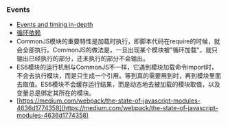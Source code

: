 ### Events
- [Events and timing in-depth](http://javascript.info/tutorial/events-and-timing-depth)
- [循环依赖](http://www.ruanyifeng.com/blog/2015/11/circular-dependency.html)
 - CommonJS模块的重要特性是加载时执行，即脚本代码在require的时候，就会全部执行。CommonJS的做法是，一旦出现某个模块被"循环加载"，就只输出已经执行的部分，还未执行的部分不会输出。
 - ES6模块的运行机制与CommonJS不一样，它遇到模块加载命令import时，不会去执行模块，而是只生成一个引用。等到真的需要用到时，再到模块里面去取值。ES6模块不会缓存运行结果，而是动态地去被加载的模块取值，以及变量总是绑定其所在的模块。
 - [https://medium.com/webpack/the-state-of-javascript-modules-4636d1774358](https://medium.com/webpack/the-state-of-javascript-modules-4636d1774358)